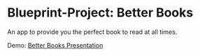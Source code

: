 # Blueprint-Project: Better Books

An app to provide you the perfect book to read at all times.

Demo: <a href="https://www.tinyurl.com/better-books">Better Books Presentation</a>
